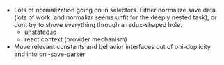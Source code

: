 
- Lots of normalization going on in selectors.  Either normalize save data (lots of work, and normalizr seems unfit for the deeply nested task), or dont try to shove everything through a redux-shaped hole.
    - unstated.io
    - react context (provider mechanism)
- Move relevant constants and behavior interfaces out of oni-duplicity and into oni-save-parser